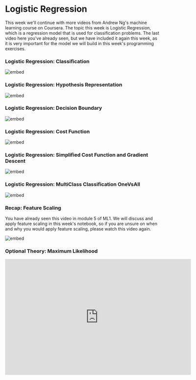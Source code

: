 # Logistic Regression

This week we'll continue with more videos from Andrew Ng's machine learning
course on Coursera. The topic this week is Logistic Regression, which is a
regression model that is used for classification problems. The last video here
you've already seen, but we have included it again this week, as it is very
important for the model we will build in this week's programming exercises.

### Logistic Regression: Classification

![embed](https://youtube.com/embed/K5oZM1Izn3c)

### Logistic Regression: Hypothesis Representation

![embed](https://youtube.com/embed/WiDuvuM1JyI)

### Logistic Regression: Decision Boundary

![embed](https://youtube.com/embed/ZB3jIH5Oms8)

### Logistic Regression: Cost Function

![embed](https://youtube.com/embed/4apOGNHzGbk)

### Logistic Regression: Simplified Cost Function and Gradient Descent

![embed](https://youtube.com/embed/kvqmFtmKzzM)

### Logistic Regression: MultiClass Classification OneVsAll

![embed](https://youtube.com/embed/BzSsQWhDRXE)

### Recap: Feature Scaling

You have already seen this video in module 5 of ML1. We will discuss and apply
feature scaling in this week's notebook, so if you are unsure on when and why
you would apply feature scaling, please watch this video again.

![embed](https://youtube.com/embed/yQci-wS0iMw)

### Optional Theory: Maximum Likelihood

<iframe id="kaltura_player" src="https://api.eu.kaltura.com/p/120/sp/12000/embedIframeJs/uiconf_id/23449960/partner_id/120?iframeembed=true&playerId=kaltura_player&entry_id=0_sii6dddk&flashvars[streamerType]=auto&amp;flashvars[localizationCode]=en_US&amp;flashvars[leadWithHTML5]=true&amp;flashvars[sideBarContainer.plugin]=true&amp;flashvars[sideBarContainer.position]=left&amp;flashvars[sideBarContainer.clickToClose]=true&amp;flashvars[chapters.plugin]=true&amp;flashvars[chapters.layout]=vertical&amp;flashvars[chapters.thumbnailRotator]=false&amp;flashvars[streamSelector.plugin]=true&amp;flashvars[EmbedPlayer.SpinnerTarget]=videoHolder&amp;flashvars[dualScreen.plugin]=true&amp;flashvars[hotspots.plugin]=1&amp;flashvars[Kaltura.addCrossoriginToIframe]=true&amp;&wid=0_b7j9d2rm" width="608" height="378" allowfullscreen webkitallowfullscreen mozAllowFullScreen allow="autoplay *; fullscreen *; encrypted-media *" sandbox="allow-downloads allow-forms allow-same-origin allow-scripts allow-top-navigation allow-pointer-lock allow-popups allow-modals allow-orientation-lock allow-popups-to-escape-sandbox allow-presentation allow-top-navigation-by-user-activation" frameborder="0" title="Minor AI Maximum Likelihood"></iframe>

